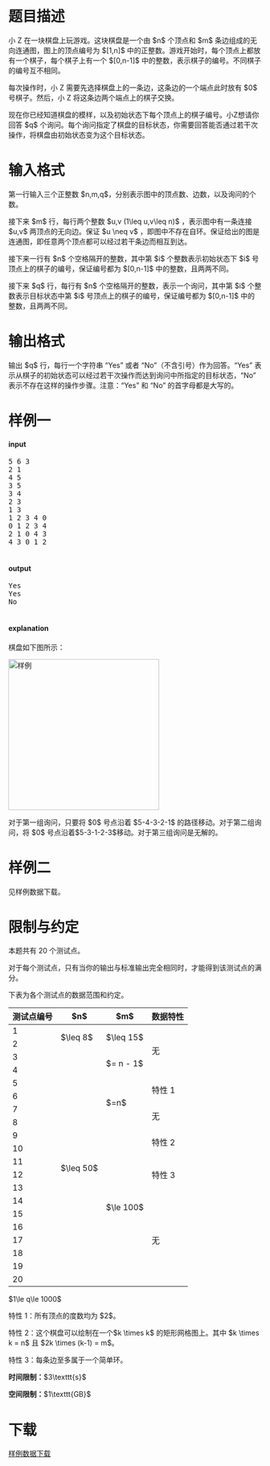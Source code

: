 # 题目描述

<p>小 Z 在一块棋盘上玩游戏。这块棋盘是一个由 $n$ 个顶点和 $m$ 条边组成的无向连通图，图上的顶点编号为 $[1,n]$ 中的正整数。游戏开始时，每个顶点上都放有一个棋子，每个棋子上有一个 $[0,n-1]$ 中的整数，表示棋子的编号。不同棋子的编号互不相同。</p>
<p>每次操作时，小 Z 需要先选择棋盘上的一条边，这条边的一个端点此时放有 $0$ 号棋子。然后，小 Z 将这条边两个端点上的棋子交换。</p>
<p>现在你已经知道棋盘的模样，以及初始状态下每个顶点上的棋子编号。小Z想请你回答 $q$ 个询问。每个询问指定了棋盘的目标状态，你需要回答能否通过若干次操作，将棋盘由初始状态变为这个目标状态。</p>

# 输入格式


<p>第一行输入三个正整数 $n,m,q$，分别表示图中的顶点数、边数，以及询问的个数。</p>
<p>接下来 $m$ 行，每行两个整数 $u,v (1\leq u,v\leq n)$ ，表示图中有一条连接 $u,v$ 两顶点的无向边。保证 $u \neq v$ ，即图中不存在自环。保证给出的图是连通图，即任意两个顶点都可以经过若干条边而相互到达。</p>
<p>接下来一行有 $n$ 个空格隔开的整数，其中第 $i$ 个整数表示初始状态下 $i$ 号顶点上的棋子的编号，保证编号都为 $[0,n-1]$ 中的整数，且两两不同。</p>
<p>接下来 $q$ 行，每行有 $n$ 个空格隔开的整数，表示一个询问，其中第 $i$ 个整数表示目标状态中第 $i$ 号顶点上的棋子的编号，保证编号都为 $[0,n-1]$ 中的整数，且两两不同。</p>

# 输出格式


<p>输出 $q$ 行，每行一个字符串 “Yes” 或者 “No”（不含引号）作为回答。“Yes” 表示从棋子的初始状态可以经过若干次操作而达到询问中所指定的目标状态，“No” 表示不存在这样的操作步骤。注意：“Yes” 和 “No” 的首字母都是大写的。</p>

# 样例一


<h4>input</h4>
<pre>5 6 3
2 1
4 5
3 5
3 4
2 3
1 3
1 2 3 4 0
0 1 2 3 4
2 1 0 4 3
4 3 0 1 2

</pre>

<h4>output</h4>
<pre>Yes
Yes
No

</pre>

<h4>explanation</h4>
<p>棋盘如下图所示：</p>
<p><img class="img-responsive center-block" src="/source/uoj/287/img/aHR0cDovL2ltZy51b2ouYWMvcHJvYmxlbS8yODcvc2FtcGxlLmpwZw==.jpg" alt="样例" style="width:300px;"/></p>
<p>对于第一组询问，只要将 $0$ 号点沿着 $5-4-3-2-1$ 的路径移动。对于第二组询问，将 $0$ 号点沿着$5-3-1-2-3$移动。对于第三组询问是无解的。</p>

# 样例二


<p>见样例数据下载。</p>

# 限制与约定


<p>本题共有 20 个测试点。</p>
<p>对于每个测试点，只有当你的输出与标准输出完全相同时，才能得到该测试点的满分。</p>
<p>下表为各个测试点的数据范围和约定。</p>
<div class="table-responsive">
<table class="table table-bordered table-text-center table-vertical-middle"><thead><tr><th>测试点编号</th>
<th>$n$</th>
<th>$m$</th>
<th>数据特性</th>
</tr></thead><tbody><tr><td>1</td><td rowspan="2">$\leq 8$</td><td rowspan="2">$\leq 15$</td><td rowspan="4">无</td></tr><tr><td>2</td></tr><tr><td>3</td><td rowspan="18">$\leq 50$</td><td rowspan="2">$= n - 1$</td></tr><tr><td>4</td></tr><tr><td>5</td><td rowspan="4">$=n$</td><td rowspan="2">特性 1</td></tr><tr><td>6</td></tr><tr><td>7</td><td rowspan="2">无</td></tr><tr><td>8</td></tr><tr><td>9</td><td rowspan="12">$\le 100$</td><td rowspan="2">特性 2</td></tr><tr><td>10</td></tr><tr><td>11</td><td rowspan="3">特性 3</td></tr><tr><td>12</td></tr><tr><td>13</td></tr><tr><td>14</td><td rowspan="7">无</td></tr><tr><td>15</td></tr><tr><td>16</td></tr><tr><td>17</td></tr><tr><td>18</td></tr><tr><td>19</td></tr><tr><td>20</td></tr></tbody></table></div>

<p>$1\le q\le 1000$</p>
<p>特性 1：所有顶点的度数均为 $2$。</p>
<p>特性 2：这个棋盘可以绘制在一个$k \times k$ 的矩形网格图上。其中 $k \times k = n$ 且 $2k \times (k-1) = m$。</p>
<p>特性 3：每条边至多属于一个简单环。</p>
<p><strong>时间限制：</strong>$3\texttt{s}$</p>
<p><strong>空间限制：</strong>$1\texttt{GB}$</p>

# 下载


<p><a href="/download.php?type=problem&amp;id=287">样例数据下载</a></p>
